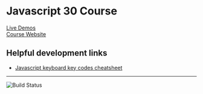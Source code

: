 # Javascript 30 Course
[Live Demos](https://chaddoncooper.co.uk/javascript30)  
[Course Website](https://javascript30.com/)

## Helpful development links

* [Javascript keyboard key codes cheatsheet](https://www.cambiaresearch.com/articles/15/javascript-char-codes-key-codes)

---

![Build Status](https://ci.cnetms.info/buildStatus/icon?job=Javascript30)